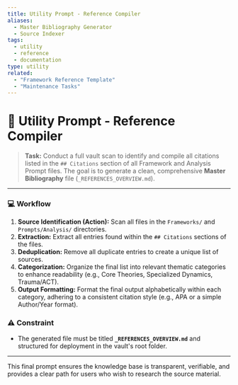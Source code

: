 ```yaml
---
title: Utility Prompt - Reference Compiler
aliases:
  - Master Bibliography Generator
  - Source Indexer
tags:
  - utility
  - reference
  - documentation
type: utility
related:
  - "Framework Reference Template"
  - "Maintenance Tasks"
---
```


<!-- @format -->

# 📜 Utility Prompt - Reference Compiler

> **Task:** Conduct a full vault scan to identify and compile all citations listed in the `## Citations` section of all Framework and Analysis Prompt files. The goal is to generate a clean, comprehensive **Master Bibliography** file (`_REFERENCES_OVERVIEW.md`).

---

### 💻 Workflow

1.  **Source Identification (Action):** Scan all files in the `Frameworks/` and `Prompts/Analysis/` directories.
2.  **Extraction:** Extract all entries found within the `## Citations` sections of the files.
3.  **Deduplication:** Remove all duplicate entries to create a unique list of sources.
4.  **Categorization:** Organize the final list into relevant thematic categories to enhance readability (e.g., Core Theories, Specialized Dynamics, Trauma/ACT).
5.  **Output Formatting:** Format the final output alphabetically within each category, adhering to a consistent citation style (e.g., APA or a simple Author/Year format).

### ⚠️ Constraint

- The generated file must be titled **`_REFERENCES_OVERVIEW.md`** and structured for deployment in the vault's root folder.

---

This final prompt ensures the knowledge base is transparent, verifiable, and provides a clear path for users who wish to research the source material.
